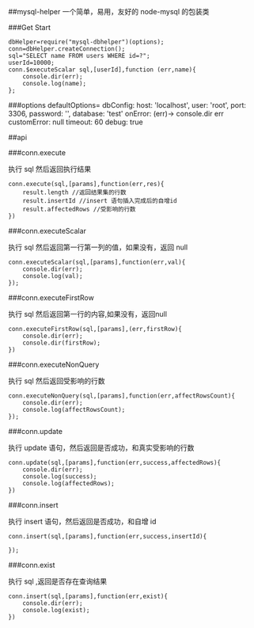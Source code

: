 ##mysql-helper
一个简单，易用，友好的 node-mysql 的包装类

###Get Start

	dbHelper=require("mysql-dbhelper")(options);
	conn=dbHelper.createConnection();
    sql="SELECT name FROM users WHERE id=?";
    userId=10000;
    conn.$executeScalar sql,[userId],function (err,name){
        console.dir(err);
        console.log(name);
    };

###options
    defaultOptions=
        dbConfig:
            host: 'localhost',
            user: 'root',
            port: 3306,
            password: '',
            database: 'test'
        onError: (err)->
            console.dir err
        customError: null
        timeout: 60
        debug: true

##api

###conn.execute

执行 sql 然后返回执行结果

	conn.execute(sql,[params],function(err,res){
		result.length //返回结果集的行数
		result.insertId //insert 语句插入完成后的自增id
		result.affectedRows //受影响的行数
    })

###conn.executeScalar

执行 sql 然后返回第一行第一列的值，如果没有，返回 null

	conn.executeScalar(sql,[params],function(err,val){
        console.dir(err);
        console.log(val);
    });

###conn.executeFirstRow

执行 sql 然后返回第一行的内容,如果没有，返回null

	conn.executeFirstRow(sql,[params],(err,firstRow){
        console.dir(err);
        console.dir(firstRow);
    })

###conn.executeNonQuery

执行 sql 然后返回受影响的行数

	conn.executeNonQuery(sql,[params],function(err,affectRowsCount){
        console.dir(err);
        console.log(affectRowsCount);
    });

###conn.update

执行 update 语句，然后返回是否成功，和真实受影响的行数

	conn.update(sql,[params],function(err,success,affectedRows){
        console.dir(err);
        console.log(success);
        console.log(affectedRows);
    })

###conn.insert

执行 insert 语句，然后返回是否成功，和自增 id

	conn.insert(sql,[params],function(err,success,insertId){
        
    });

###conn.exist

执行 sql ,返回是否存在查询结果

	conn.insert(sql,[params],function(err,exist){
        console.dir(err);
        console.log(exist);
    })
